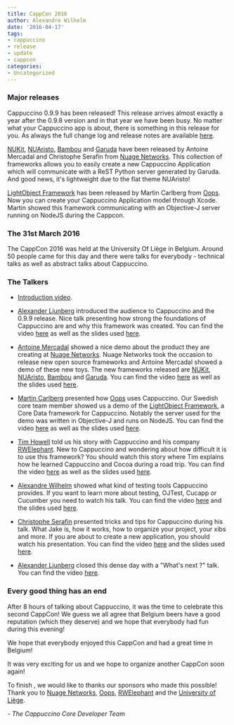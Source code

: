 ```yaml
---
title: CappCon 2016
author: Alexandre Wilhelm
date: '2016-04-17'
tags:
- cappuccino
- release
- update
- cappcon
categories:
- Uncategorized
---
```


### Major releases

Cappuccino 0.9.9 has been released! This release arrives almost exactly a year after the 0.9.8 version and in that year we have been busy. No matter what your Cappuccino app is about, there is something in this release for you. As always the full change log and release notes are available [here](/cappuccino-release-notes.html).

[NUKit](https://github.com/nuagenetworks/nukit), [NUAristo](https://github.com/nuagenetworks/nukit-theme), [Bambou](https://github.com/nuagenetworks/objj-bambou) and [Garuda](https://github.com/nuagenetworks/garuda) have been released by Antoine Mercadal and Christophe Serafin from [Nuage Networks](http://www.nuagenetworks.net). This collection of frameworks allows you to easily create a new Cappuccino Application which will communicate with a ReST Python server generated by Garuda. And good news, it's lightweight due to the flat theme NUAristo!

[LightObject Framework](https://github.com/mrcarlberg/LightObject) has been released by Martin Carlberg from [Oops](http://www.oops.se). Now you can create your Cappuccino Application model through Xcode. Martin showed this framework communicating with an Objective-J server running on NodeJS during the Cappcon.

### The 31st March 2016

The CappCon 2016 was held at the University Of Liège in Belgium. Around 50 people came for this day and there were talks for everybody - technical talks as well as abstract talks about Cappuccino.

### The Talkers

- [Introduction video](https://youtu.be/pdUv9ewZhM4).

- [Alexander Ljunberg](https://twitter.com/slevenbits) introduced the audience to Cappuccino and the 0.9.9 release. Nice talk presenting how strong the foundations of Cappuccino are and why this framework was created. You can find the video [here](https://youtu.be/kCu2_PPn_qE) as well as the slides used [here](/downloads/cappCon2016/CappCon%202016%20Keynote.pdf).

- [Antoine Mercadal](https://twitter.com/primalmotion) showed a nice demo about the product they are creating at [Nuage Networks](http://www.nuagenetworks.net). Nuage Networks took the occasion to release new open source frameworks and Antoine Mercadal showed a demo of these new toys. The new frameworks released are [NUKit](https://github.com/nuagenetworks/nukit), [NUAristo](https://github.com/nuagenetworks/nukit-theme), [Bambou](https://github.com/nuagenetworks/objj-bambou) and [Garuda](https://github.com/nuagenetworks/garuda). You can find the video [here](https://youtu.be/9hqpS_pJf3A) as well as the slides used [here](/downloads/cappCon2016/AntoineMercadal-CappCon2016.pdf).

- [Martin Carlberg](https://twitter.com/mrcarlberg) presented how [Oops](http://www.oops.se) uses Cappuccino. Our Swedish core team member showed us a demo of the [LightObject Framework](https://github.com/mrcarlberg/LightObject), a Core Data framework for Cappuccino. Notably the server used for the demo was written in Objective-J and runs on NodeJS. You can find the video [here](https://youtu.be/j_W_kLBoPIw) as well as the slides used [here](/downloads/cappCon2016/MartinCarlberg-CappCon2016.pdf).

- [Tim Howell](https://twitter.com/rwelephant) told us his story with Cappuccino and his company [RWElephant](http://www.rwelephant.com). New to Cappuccino and wondering about how difficult it is to use this framework? You should watch this story where Tim explains how he learned Cappuccino and Cocoa during a road trip. You can find the video [here](https://youtu.be/dae0-u1fBvY) as well as the slides used [here](/downloads/cappCon2016/RWElephant-CappCon2016.pdf).

- [Alexandre Wilhelm](https://twitter.com/wilhelmalex) showed what kind of testing tools Cappuccino provides. If you want to learn more about testing, OJTest, Cucapp or Cucumber you need to watch his talk. You can find the video [here](https://youtu.be/pC1FB0FURYs) and the slides used [here](/downloads/cappCon2016/AlexandreWilhelm-CappCon2016.pdf).

- [Christophe Serafin](https://twitter.com/t00f67) presented tricks and tips for Cappuccino during his talk. What Jake is, how it works, how to organize your project, your xibs and more. If you are about to create a new application, you should watch his presentation. You can find the video [here](https://youtu.be/oTOYJiKw17g) and the slides used [here](/downloads/cappCon2016/ChristopheSerafin-CappCon2016.pdf).

- [Alexander Ljunberg](https://twitter.com/slevenbits) closed this dense day with a "What's next ?" talk. You can find the video [here](https://youtu.be/e7Xx8EQy1xo).

### Every good thing has an end

After 8 hours of talking about Cappuccino, it was the time to celebrate this second CappCon! We guess we all agree that Belgium beers have a good reputation (which they deserve) and we hope that everybody had fun during this evening!

We hope that everybody enjoyed this CappCon and had a great time in Belgium!

It was very exciting for us and we hope to organize another CappCon soon again!

To finish , we would like to thanks our sponsors who made this possible! Thank you to [Nuage Networks](http://www.nuagenetworks.net), [Oops](http://www.oops.se), [RWElephant](http://www.rwelephant.com) and the [University of Liège](https://www.ulg.ac.be).

_- The Cappuccino Core Developer Team_

